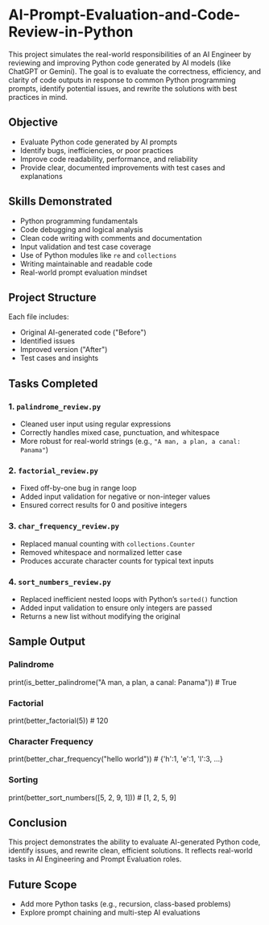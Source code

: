 # AI-Prompt-Evaluation-and-Code-Review-in-Python
This project simulates the real-world responsibilities of an AI Engineer by reviewing and improving Python code generated by AI models (like ChatGPT or Gemini). The goal is to evaluate the correctness, efficiency, and clarity of code outputs in response to common Python programming prompts, identify potential issues, and rewrite the solutions with best practices in mind.

## Objective
- Evaluate Python code generated by AI prompts
- Identify bugs, inefficiencies, or poor practices
- Improve code readability, performance, and reliability
- Provide clear, documented improvements with test cases and explanations

## Skills Demonstrated
- Python programming fundamentals  
- Code debugging and logical analysis  
- Clean code writing with comments and documentation  
- Input validation and test case coverage  
- Use of Python modules like `re` and `collections`  
- Writing maintainable and readable code  
- Real-world prompt evaluation mindset

## Project Structure
Each file includes:
- Original AI-generated code ("Before")
- Identified issues
- Improved version ("After")
- Test cases and insights

## Tasks Completed

### 1. `palindrome_review.py`
- Cleaned user input using regular expressions
- Correctly handles mixed case, punctuation, and whitespace
- More robust for real-world strings (e.g., `"A man, a plan, a canal: Panama"`)

### 2. `factorial_review.py`
- Fixed off-by-one bug in range loop
- Added input validation for negative or non-integer values
- Ensured correct results for 0 and positive integers

### 3. `char_frequency_review.py`
- Replaced manual counting with `collections.Counter`
- Removed whitespace and normalized letter case
- Produces accurate character counts for typical text inputs

### 4. `sort_numbers_review.py`
- Replaced inefficient nested loops with Python’s `sorted()` function
- Added input validation to ensure only integers are passed
- Returns a new list without modifying the original

## Sample Output

### Palindrome
print(is_better_palindrome("A man, a plan, a canal: Panama"))  # True

### Factorial
print(better_factorial(5))  # 120

### Character Frequency
print(better_char_frequency("hello world"))  # {'h':1, 'e':1, 'l':3, ...}

### Sorting
print(better_sort_numbers([5, 2, 9, 1]))  # [1, 2, 5, 9]


## Conclusion
This project demonstrates the ability to evaluate AI-generated Python code, identify issues, and rewrite clean, efficient solutions. It reflects real-world tasks in AI Engineering and Prompt Evaluation roles.


## Future Scope
- Add more Python tasks (e.g., recursion, class-based problems)
- Explore prompt chaining and multi-step AI evaluations










